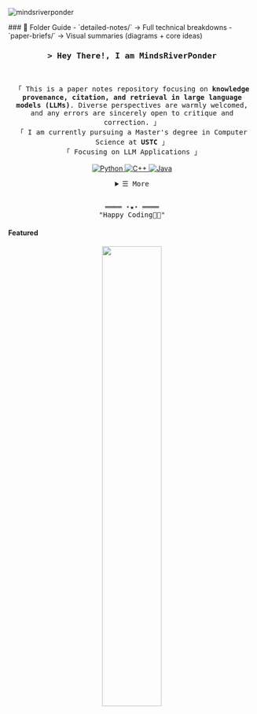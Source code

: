 <!-- mindsRiverPonder -->


<!-- A more reliable Profile Views Counter -->
<p align="left"> <img src="https://komarev.com/ghpvc/?username=mindsRiverPonder&label=Profile%20views&color=0e75b6&style=flat" alt="mindsriverponder" /> </p>
### 📂 Folder Guide
- `detailed-notes/` → Full technical breakdowns
- `paper-briefs/` → Visual summaries (diagrams + core ideas)

<!-- Title -->
<h3 align="center">
        <samp>> Hey There!, I am
                <b>MindsRiverPonder</b>
        </samp>
</h3>
<br>

<p align="center">
        <!-- Intro -->
        <samp>
          「 This is a paper notes repository focusing on <b>knowledge provenance, citation, and retrieval in large language models (LLMs)</b>. Diverse perspectives are warmly welcomed, and any errors are sincerely open to critique and correction. 」
                 <br>
                「 I am currently pursuing a Master's degree in Computer Science at <b>USTC</b> 」
                <br>
                「 Focusing on LLM Applications</b> 」
                <br>
                <br>
        </samp>
        <!-- Technologies -->
        <!-- Python -->
        <a href="https://github.com/mindsRiverPonder?tab=repositories" target="_blank"><img alt="Python"
                        src="https://img.shields.io/badge/-Python-3776AB?style=flat-square&logo=Python&logoColor=white">
        </a>
        <!-- C++ -->
        <a href="https://github.com/mindsRiverPonder?tab=repositories" target="_blank"><img alt="C++"
                        src="https://img.shields.io/badge/-C++-00599C?style=flat-square&logo=C%2B%2B&logoColor=white">
        </a>
        <!-- Java -->
        <a href="https://github.com/mindsRiverPonder?tab=repositories" target="_blank"><img alt="Java"
                        src="https://img.shields.io/badge/-Java-007396?style=flat-square&logo=Java&logoColor=white">
        </a>
</p>

<!-- Details Section -->
<details align="center">
    <summary> <samp>☰ More</samp></summary>
    <p align="center">
        <br>
        <!-- Activity Widget -->
        <img alt="MindsRiverPonder's GitHub Stats"
                src="https://github-readme-stats.vercel.app/api?username=mindsRiverPonder&show_icons=true&theme=radical" />
        <br>
        <!-- Social Links -->
        <p>Find me on</p>
        <!-- Mail -->
        <a href="mailto:liumindmind@gmail.com" target="_blank"><img alt="Mail"
                src="https://img.shields.io/badge/-Mail-EA4335?style=flat-square&logo=Gmail&logoColor=white">
        </a>
        <!-- Zhihu -->
        <a href="https://www.zhihu.com/people/mindsriverponder" target="_blank"><img alt="Zhihu"
                src="https://img.shields.io/badge/-%E7%9F%A5%E4%B9%8E-0084FF?style=flat-square&logo=Zhihu&logoColor=white">
        </a>
        <!-- Bilibili -->
        <a href="https://space.bilibili.com/3494370588231799" target="_blank"><img alt="Bilibili"
                src="https://img.shields.io/badge/-%E5%93%94%E5%93%A9%E5%93%94%E5%93%A9-00A1D6?style=flat-square&logo=Bilibili&logoColor=white">
        </a>
    </p>
</details>
<br>

<!-- Footer -->
<samp>
    <p align="center">
        ════ ⋆★⋆ ════
        <br>
        "Happy Coding👨‍💻"
    </p>
</samp>

<!-- Featured Repositories -->
#### Featured

<p align="center">
<a href="https://github.com/mindsRiverPonder/LLM-practice">
<img width='49%' align="center"src="https://github-readme-stats.vercel.app/api/pin/?username=mindsRiverPonder&repo=LLM-practice&border_color=02D892&bg_color=0D1117&title_color=C9D1D9&text_color=8B949E&icon_color=02D892" />
</a>
</p>
